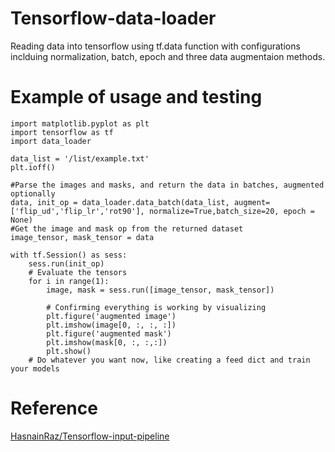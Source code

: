 # Tensorflow-data-loader
Reading data into tensorflow using tf.data function with configurations inclduing normalization, batch, epoch and three data augmentaion methods.

# Example of usage and testing
```
import matplotlib.pyplot as plt
import tensorflow as tf
import data_loader

data_list = '/list/example.txt'
plt.ioff()

#Parse the images and masks, and return the data in batches, augmented optionally
data, init_op = data_loader.data_batch(data_list, augment=['flip_ud','flip_lr','rot90'], normalize=True,batch_size=20, epoch = None)
#Get the image and mask op from the returned dataset
image_tensor, mask_tensor = data

with tf.Session() as sess:
    sess.run(init_op)
    # Evaluate the tensors
    for i in range(1):
        image, mask = sess.run([image_tensor, mask_tensor])

        # Confirming everything is working by visualizing
        plt.figure('augmented image')
        plt.imshow(image[0, :, :, :])
        plt.figure('augmented mask')
        plt.imshow(mask[0, :, :,:])
        plt.show()
    # Do whatever you want now, like creating a feed dict and train your models
```

# Reference
[HasnainRaz/Tensorflow-input-pipeline](https://github.com/HasnainRaz/Tensorflow-input-pipeline)
